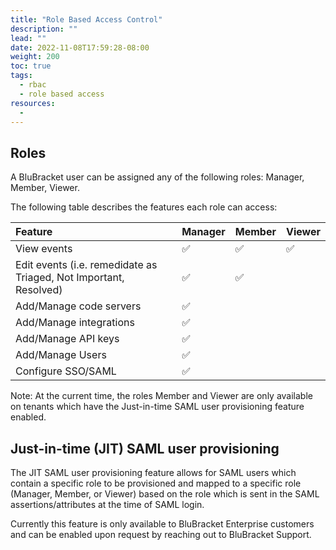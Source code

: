 ```yaml
---
title: "Role Based Access Control"
description: ""
lead: ""
date: 2022-11-08T17:59:28-08:00
weight: 200
toc: true
tags:
  - rbac
  - role based access
resources:
  -
---
```

## Roles

A BluBracket user can be assigned any of the following roles:
Manager, Member, Viewer.

The following table describes the features each role can access:

| Feature                                                           | Manager | Member | Viewer |
| :------------------------------------------------------------------ | --------- | -------- | -------- |
| View events                                                       | ✅      | ✅     | ✅     |
| Edit events (i.e. remedidate as Triaged, Not Important, Resolved) | ✅      | ✅     |        |
| Add/Manage code servers                                           | ✅      |        |        |
| Add/Manage integrations                                           | ✅      |        |        |
| Add/Manage API keys                                               | ✅      |        |        |
| Add/Manage Users                                                  | ✅      |        |        |
| Configure SSO/SAML                                                | ✅      |        |        |

Note: At the current time, the roles Member and Viewer are only available on tenants which have the Just-in-time SAML user provisioning feature enabled.

## Just-in-time (JIT) SAML user provisioning

The JIT SAML user provisioning feature allows for SAML users which contain a specific role to be provisioned and mapped to a specific role (Manager, Member, or Viewer) based on the role which is sent in the SAML assertions/attributes at the time of SAML login.

Currently this feature is only available to BluBracket Enterprise customers and can be enabled upon request by reaching out to BluBracket Support.

